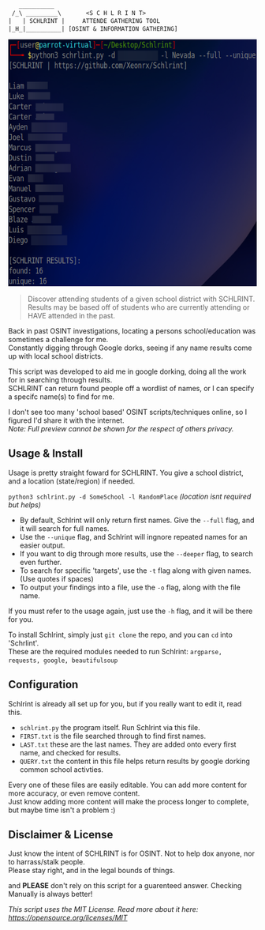  ```
    __________
  /_\ _________\       <S C H L R I N T>
|   | SCHLRINT |     ATTENDE GATHERING TOOL
|_H_|__________| [OSINT & INFORMATION GATHERING]
```

<p align="center">
  <img width="600" height="500" src="https://github.com/Xeonrx/Schlrint/blob/main/img/sample.png">
</p>

>Discover attending students of a given school district with SCHLRINT.<br />
>Results may be based off of students who are currently attending or HAVE attended in the past.


Back in past OSINT investigations, locating a persons school/education was sometimes a challenge for me.<br />
Constantly digging through Google dorks, seeing if any name results come up with local school districts.

This script was developed to aid me in google dorking, doing all the work for in searching through results.<br />
SCHLRINT can return found people off a wordlist of names, or I can specify a specifc name(s) to find for me.

I don't see too many 'school based' OSINT scripts/techniques online, so I figured I'd share it with the internet.<br />
*Note: Full preview cannot be shown for the respect of others privacy.*

## Usage & Install
Usage is pretty straight foward for SCHLRINT. You give a school district, and a location (state/region) if needed.

`python3 schlrint.py -d SomeSchool -l RandomPlace` *(location isnt required but helps)*

- By default, Schlrint will only return first names. Give the `--full` flag, and it will search for full names.
- Use the `--unique` flag, and Schlrint will ingnore repeated names for an easier output.
- If you want to dig through more results, use the `--deeper` flag, to search even further.
- To search for specific 'targets', use the `-t` flag along with given names. (Use quotes if spaces)
- To output your findings into a file, use the `-o` flag, along with the file name.
 
If you must refer to the usage again, just use the `-h` flag, and it will be there for you.

To install Schlrint, simply just `git clone` the repo, and you can `cd` into 'Schrlint'.<br />
These are the required modules needed to run Schlrint: `argparse, requests, google, beautifulsoup`


## Configuration
Schlrint is already all set up for you, but if you really want to edit it, read this.
- `schlrint.py` the program itself. Run Schlrint via this file.
- `FIRST.txt` is the file searched through to find first names.
- `LAST.txt` these are the last names. They are added onto every first name, and checked for results.
- `QUERY.txt` the content in this file helps return results by google dorking common school activties.

Every one of these files are easily editable. You can add more content for more accuracy, or even remove content.<br />
Just know adding more content will make the process longer to complete, but maybe time isn't a problem :)

## Disclaimer & License
Just know the intent of SCHLRINT is for OSINT. Not to help dox anyone, nor to harrass/stalk people.<br />
Please stay right, and in the legal bounds of things.

and **PLEASE** don't rely on this script for a guarenteed answer. Checking Manually is always better!

*This script uses the MIT License. Read more about it here: https://opensource.org/licenses/MIT*
